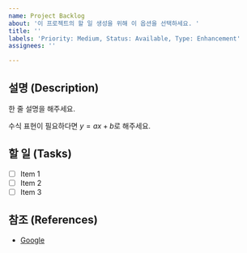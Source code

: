```yaml
---
name: Project Backlog
about: '이 프로젝트의 할 일 생성을 위해 이 옵션을 선택하세요. '
title: ''
labels: 'Priority: Medium, Status: Available, Type: Enhancement'
assignees: ''

---
```


## 설명 (Description)

한 줄 설명을 해주세요.

수식 표현이 필요하다면 $y=ax+b$로 해주세요.

## 할 일 (Tasks)
 
- [ ] Item 1
- [ ] Item 2
- [ ] Item 3

## 참조 (References)

- [Google](https://www.google.com/)
